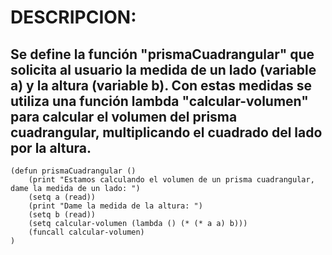 # DESCRIPCION:
## Se define la función "prismaCuadrangular" que solicita al usuario la medida de un lado (variable a) y la altura (variable b). Con estas medidas se utiliza una función lambda "calcular-volumen" para calcular el volumen del prisma cuadrangular, multiplicando el cuadrado del lado por la altura.
~~~
(defun prismaCuadrangular ()
	(print "Estamos calculando el volumen de un prisma cuadrangular, dame la medida de un lado: ")
	(setq a (read))
	(print "Dame la medida de la altura: ")
	(setq b (read))
	(setq calcular-volumen (lambda () (* (* a a) b)))
	(funcall calcular-volumen)
)
~~~
